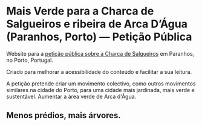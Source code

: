 # Mais Verde para a Charca de Salgueiros e ribeira de Arca D’Água (Paranhos, Porto) — Petição Pública
 
Website para a [petição pública sobre a Charca de Salgueiros](https://peticaopublica.com/pview.aspx?pi=charca-de-salgueiros) em Paranhos, no Porto, Portugal.

Criado para melhorar a acessibilidade do conteúdo e facilitar a sua leitura.

A petição pretende criar um movimento colectivo, como outros movimentos similares na cidade do Porto, para uma cidade mais jardinada, mais verde e sustentável.
Aumentar a área verde de Arca d'Água.

## Menos prédios, mais árvores.
